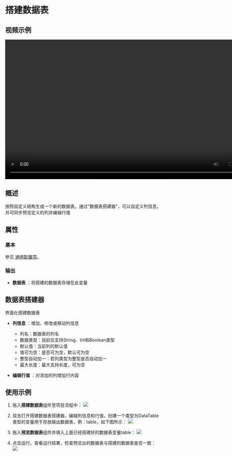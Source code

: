 # 搭建数据表

## 视频示例

<video controls height='450px' width='800px' src="https://encooacademy.oss-cn-shanghai.aliyuncs.com/activity/BuildDataTable.mp4"></video>

## 概述

按照自定义结构生成一个新的数据表。通过&quot;数据表搭建器&quot;，可以自定义列信息，并可同步预览定义的列并编辑行值

## 属性

### 基本

参见 [通用配置项](../Appendix/CommonConfigurationItems.md)。

### 输出

- **数据表** ：将搭建的数据表存储在此变量

## 数据表搭建器

界面化搭建数据表

- **列信息** ：增加、修改或移动列信息
  - 列名：数据表的列名
  - 数据类型：目前仅支持String、Int和Boolean类型
  - 默认值：当前列的默认值
  - 值可为空：是否可为空，默认可为空
  - 整型自动加一：若列类型为整型是否自动加一
  - 最大长度：最大支持长度，可为空

- **编辑行值** ：对添加的列增加行内容

## 使用示例

1. 拖入**搭建数据表**组件至项目流程中：
![](https://docimages.blob.core.chinacloudapi.cn/images/Activities/BulidDataTable20201224.png)

2. 双击打开搭建数据表搭建器，编辑列信息和行值，创建一个类型为DataTable类型的变量用于存放输出数据表，例：table，如下图所示：
![](https://docimages.blob.core.chinacloudapi.cn/images/Activities/BulidDataTable2020122402.png)

3. 拖入**预览数据表**组件并填入上面已经搭建好的数据表变量table：
![](https://docimages.blob.core.chinacloudapi.cn/images/Activities/BulidDataTable2020122403.png)

4. 点击运行，查看运行结果，检查预览出的数据表与搭建的数据表是否一致：
![](https://docimages.blob.core.chinacloudapi.cn/images/Activities/BulidDataTable2020122404.png)
